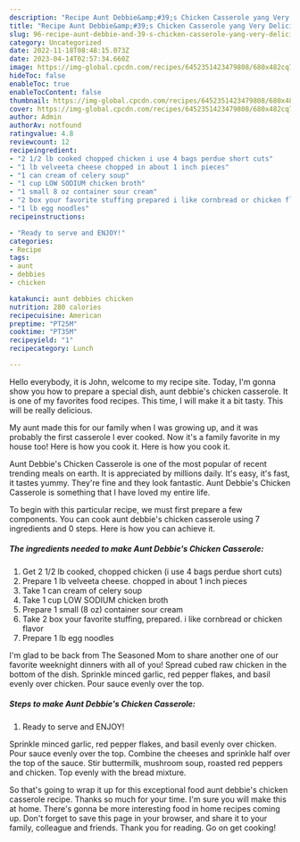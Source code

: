 ```yaml
---
description: "Recipe Aunt Debbie&amp;#39;s Chicken Casserole yang Very Delicious"
title: "Recipe Aunt Debbie&amp;#39;s Chicken Casserole yang Very Delicious"
slug: 96-recipe-aunt-debbie-and-39-s-chicken-casserole-yang-very-delicious
category: Uncategorized
date: 2022-11-18T08:48:15.073Z
date: 2023-04-14T02:57:34.660Z
image: https://img-global.cpcdn.com/recipes/6452351423479808/680x482cq70/aunt-debbies-chicken-casserole-recipe-main-photo.jpg
hideToc: false
enableToc: true
enableTocContent: false
thumbnail: https://img-global.cpcdn.com/recipes/6452351423479808/680x482cq70/aunt-debbies-chicken-casserole-recipe-main-photo.jpg
cover: https://img-global.cpcdn.com/recipes/6452351423479808/680x482cq70/aunt-debbies-chicken-casserole-recipe-main-photo.jpg
author: Admin
authorAv: notfound
ratingvalue: 4.8
reviewcount: 12
recipeingredient:
- "2 1/2 lb cooked chopped chicken i use 4 bags perdue short cuts"
- "1 lb velveeta cheese chopped in about 1 inch pieces"
- "1 can cream of celery soup"
- "1 cup LOW SODIUM chicken broth"
- "1 small 8 oz container sour cream"
- "2 box your favorite stuffing prepared i like cornbread or chicken flavor"
- "1 lb egg noodles"
recipeinstructions:

- "Ready to serve and ENJOY!"
categories:
- Recipe
tags:
- aunt
- debbies
- chicken

katakunci: aunt debbies chicken 
nutrition: 280 calories
recipecuisine: American
preptime: "PT25M"
cooktime: "PT35M"
recipeyield: "1"
recipecategory: Lunch

---
```



Hello everybody, it is John, welcome to my recipe site. Today, I'm gonna show you how to prepare a special dish, aunt debbie&#39;s chicken casserole. It is one of my favorites food recipes. This time, I will make it a bit tasty. This will be really delicious.

My aunt made this for our family when I was growing up, and it was probably the first casserole I ever cooked. Now it&#39;s a family favorite in my house too! Here is how you cook it. Here is how you cook it.

Aunt Debbie&#39;s Chicken Casserole is one of the most popular of recent trending meals on earth. It is appreciated by millions daily. It's easy, it's fast, it tastes yummy. They're fine and they look fantastic. Aunt Debbie&#39;s Chicken Casserole is something that I have loved my entire life.


To begin with this particular recipe, we must first prepare a few components. You can cook aunt debbie&#39;s chicken casserole using 7 ingredients and 0 steps. Here is how you can achieve it.

<!--inarticleads1-->

##### The ingredients needed to make Aunt Debbie&#39;s Chicken Casserole:

1. Get 2 1/2 lb cooked, chopped chicken (i use 4 bags perdue short cuts)
1. Prepare 1 lb velveeta cheese. chopped in about 1 inch pieces
1. Take 1 can cream of celery soup
1. Take 1 cup LOW SODIUM chicken broth
1. Prepare 1 small (8 oz) container sour cream
1. Take 2 box your favorite stuffing, prepared. i like cornbread or chicken flavor
1. Prepare 1 lb egg noodles


I&#39;m glad to be back from The Seasoned Mom to share another one of our favorite weeknight dinners with all of you! Spread cubed raw chicken in the bottom of the dish. Sprinkle minced garlic, red pepper flakes, and basil evenly over chicken. Pour sauce evenly over the top. 

<!--inarticleads2-->

##### Steps to make Aunt Debbie&#39;s Chicken Casserole:


1. Ready to serve and ENJOY!

Sprinkle minced garlic, red pepper flakes, and basil evenly over chicken. Pour sauce evenly over the top. Combine the cheeses and sprinkle half over the top of the sauce. Stir buttermilk, mushroom soup, roasted red peppers and chicken. Top evenly with the bread mixture. 

So that's going to wrap it up for this exceptional food aunt debbie&#39;s chicken casserole recipe. Thanks so much for your time. I'm sure you will make this at home. There's gonna be more interesting food in home recipes coming up. Don't forget to save this page in your browser, and share it to your family, colleague and friends. Thank you for reading. Go on get cooking!
